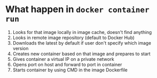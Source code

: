 # What happen in `docker container run`
1. Looks for that image locally in image cache, doesn't find anything
2. Looks in remote image repository (default to Docker Hub)
3. Downloads the latest by default if user don't specify which image version
4. Creates new container based on that image and prepares to start
5. Gives container a virtual IP on a private network
6. Opens port on host and forward to port in container
7. Starts container by using CMD in the image Dockerfile
